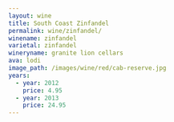 ```yaml
---
layout: wine
title: South Coast Zinfandel
permalink: wine/zinfandel/
winename: zinfandel
varietal: zinfandel
wineryname: granite lion cellars
ava: lodi
image_path: /images/wine/red/cab-reserve.jpg
years:
  - year: 2012
    price: 4.95
  - year: 2013
    price: 24.95
---
```



